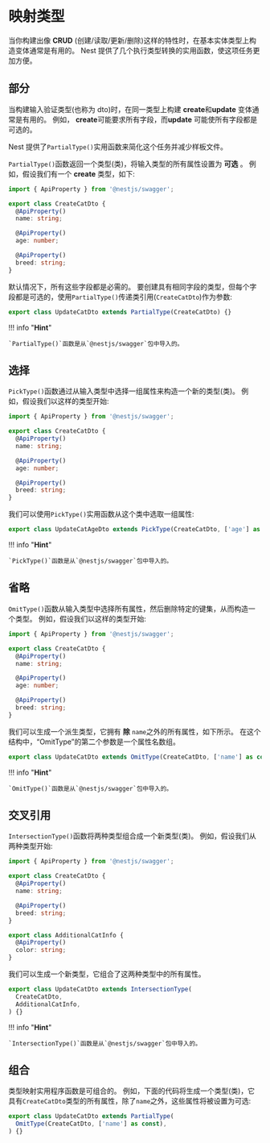 # 映射类型

当你构建出像 **CRUD** (创建/读取/更新/删除)这样的特性时，在基本实体类型上构造变体通常是有用的。
Nest 提供了几个执行类型转换的实用函数，使这项任务更加方便。

## 部分

当构建输入验证类型(也称为 dto)时，在同一类型上构建 **create**和**update** 变体通常是有用的。
例如， **create**可能要求所有字段，而**update** 可能使所有字段都是可选的。

Nest 提供了`PartialType()`实用函数来简化这个任务并减少样板文件。

`PartialType()`函数返回一个类型(类)，将输入类型的所有属性设置为 **可选** 。
例如，假设我们有一个 **create** 类型，如下:

```typescript
import { ApiProperty } from '@nestjs/swagger';

export class CreateCatDto {
  @ApiProperty()
  name: string;

  @ApiProperty()
  age: number;

  @ApiProperty()
  breed: string;
}
```

默认情况下，所有这些字段都是必需的。
要创建具有相同字段的类型，但每个字段都是可选的，使用`PartialType()`传递类引用(`CreateCatDto`)作为参数:

```typescript
export class UpdateCatDto extends PartialType(CreateCatDto) {}
```

!!! info "**Hint**"

    `PartialType()`函数是从`@nestjs/swagger`包中导入的。

## 选择

`PickType()`函数通过从输入类型中选择一组属性来构造一个新的类型(类)。
例如，假设我们以这样的类型开始:

```typescript
import { ApiProperty } from '@nestjs/swagger';

export class CreateCatDto {
  @ApiProperty()
  name: string;

  @ApiProperty()
  age: number;

  @ApiProperty()
  breed: string;
}
```

我们可以使用`PickType()`实用函数从这个类中选取一组属性:

```typescript
export class UpdateCatAgeDto extends PickType(CreateCatDto, ['age'] as const) {}
```

!!! info "**Hint**"

    `PickType()`函数是从`@nestjs/swagger`包中导入的。

## 省略

`OmitType()`函数从输入类型中选择所有属性，然后删除特定的键集，从而构造一个类型。
例如，假设我们以这样的类型开始:

```typescript
import { ApiProperty } from '@nestjs/swagger';

export class CreateCatDto {
  @ApiProperty()
  name: string;

  @ApiProperty()
  age: number;

  @ApiProperty()
  breed: string;
}
```

我们可以生成一个派生类型，它拥有 **除** `name`之外的所有属性，如下所示。
在这个结构中，“OmitType”的第二个参数是一个属性名数组。

```typescript
export class UpdateCatDto extends OmitType(CreateCatDto, ['name'] as const) {}
```

!!! info "**Hint**"

    `OmitType()`函数是从`@nestjs/swagger`包中导入的。

## 交叉引用

`IntersectionType()`函数将两种类型组合成一个新类型(类)。
例如，假设我们从两种类型开始:

```typescript
import { ApiProperty } from '@nestjs/swagger';

export class CreateCatDto {
  @ApiProperty()
  name: string;

  @ApiProperty()
  breed: string;
}

export class AdditionalCatInfo {
  @ApiProperty()
  color: string;
}
```

我们可以生成一个新类型，它组合了这两种类型中的所有属性。

```typescript
export class UpdateCatDto extends IntersectionType(
  CreateCatDto,
  AdditionalCatInfo,
) {}
```

!!! info "**Hint**"

    `IntersectionType()`函数是从`@nestjs/swagger`包中导入的。

## 组合

类型映射实用程序函数是可组合的。
例如，下面的代码将生成一个类型(类)，它具有`CreateCatDto`类型的所有属性，除了`name`之外，这些属性将被设置为可选:

```typescript
export class UpdateCatDto extends PartialType(
  OmitType(CreateCatDto, ['name'] as const),
) {}
```
